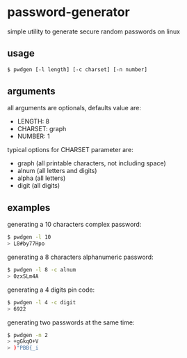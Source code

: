 # password-generator
simple utility to generate secure random passwords on linux

## usage
```bash 
$ pwdgen [-l length] [-c charset] [-n number]
```

## arguments
all arguments are optionals, defaults value are:
* LENGTH: 8
* CHARSET: graph
* NUMBER: 1

typical options for CHARSET parameter are:
* graph (all printable characters, not including space)
* alnum (all letters and digits)
* alpha (all letters)
* digit (all digits)

## examples
generating a 10 characters complex password:
```bash 
$ pwdgen -l 10
> L8#by77Hpo
```

generating a 8 characters alphanumeric password:

```bash 
$ pwdgen -l 8 -c alnum
> 0zxSLm4A
```
generating a 4 digits pin code:
```bash 
$ pwdgen -l 4 -c digit
> 6922
```
generating two passwords at the same time:
```bash 
$ pwdgen -n 2
> +gGkqO+V
> )"PBB{_i
```
